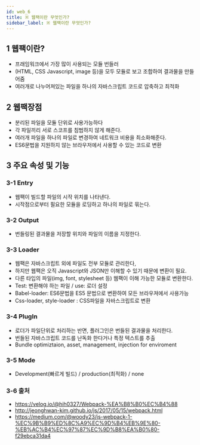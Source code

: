 ```yaml
---
id: web_6
title: ※ 웹팩이란 무엇인가?
sidebar_label: ※ 웹팩이란 무엇인가?
---
```


## 1 웹팩이란?

-   프래임워크에서 가장 많이 사용되는 모듈 번들러
-   (HTML, CSS Javascript, image 등)을 모두 모듈로 보고 조합하여 결과물을 만들어줌
-   여러개로 나누어져있는 파일을 하나의 자바스크립트 코드로 압축하고 최적화

## 2 웹팩장점

-   분리된 파일을 모듈 단위로 사용가능하다
-   각 파일끼리 서로 스코프를 침범하지 않게 해준다.
-   여러개 파일을 하나의 파일로 변경하여 네트워크 비용을 최소화해준다.
-   ES6문법을 지원하지 않는 브라우저에서 사용할 수 있는 코드로 변환

## 3 주요 속성 및 기능

### 3-1 Entry

-   웹팩이 빌드할 파일의 시작 위치를 나타낸다.
-   시작점으로부터 필요한 모듈을 로딩하고 하나의 파일로 묶는다.

### 3-2 Output

-   번들링된 결과물을 저장할 위치와 파일의 이름을 지정한다.

### 3-3 Loader

-   웹팩은 자바스크립트 외에 파일도 전부 모듈로 관리한다,
-   하지만 웹팩은 오직 Javascript와 JSON만 이해할 수 있기 때문에 변환이 필요.
-   다른 타입의 파일(img, font, stylesheet 등) 웹팩이 이해 가능한 모듈로 변환한다.
-   Test: 변환해야 하는 파일 / use: 로더 설정
-   Babel-loader: ES6문법을 ES5 문법으로 변환하여 모든 브라우져에서 사용가능
-   Css-loader, style-loader : CSS파일을 자바스크립트로 변환

### 3-4 PlugIn

-   로더가 파일단위로 처리하는 반면, 플러그인은 번들된 결과물을 처리한다.
-   번들된 자바스크립트 코드를 난독화 한다거나 특정 텍스트를 추출
-   Bundle optimiztaion, asset, management, injection for enviroment

### 3-5 Mode

-   Development(빠르게 빌드) / production(최적화) / none

### 3-6 출처

-   https://velog.io/@hih0327/Webpack-%EA%B8%B0%EC%B4%88
-   http://jeonghwan-kim.github.io/js/2017/05/15/webpack.html
-   https://medium.com/@woody23/js-webpack-1-%EC%9B%B9%ED%8C%A9%EC%9D%B4%EB%9E%80-%EB%AC%B4%EC%97%87%EC%9D%B8%EA%B0%80-f29ebca31da4

